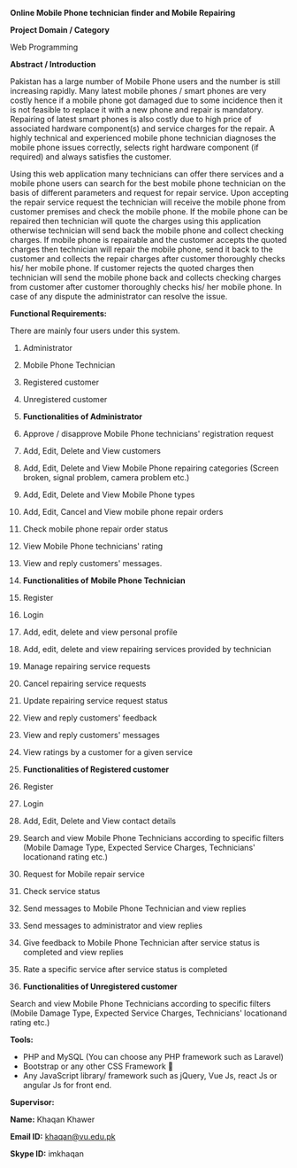 **Online Mobile Phone technician finder and Mobile Repairing**

**Project Domain / Category**

Web Programming

**Abstract / Introduction**

Pakistan has a large number of Mobile Phone users and the number is still increasing rapidly. Many latest mobile phones / smart phones are very costly hence if a mobile phone got damaged due to some incidence then it is not feasible to replace it with a new phone and repair is mandatory. Repairing of latest smart phones is also costly due to high price of associated hardware component(s) and service charges for the repair. A highly technical and experienced mobile phone technician diagnoses the mobile phone issues correctly, selects right hardware component (if required) and always satisfies the customer.

Using this web application many technicians can offer there services and a mobile phone users can search for the best mobile phone technician on the basis of different parameters and request for repair service. Upon accepting the repair service request the technician will receive the mobile phone from customer premises and check the mobile phone. If the mobile phone can be repaired then technician will quote the charges using this application otherwise technician will send back the mobile phone and collect checking charges. If mobile phone is repairable and the customer accepts the quoted charges then technician will repair the mobile phone, send it back to the customer and collects the repair charges after customer thoroughly checks his/ her mobile phone. If customer rejects the quoted charges then technician will send the mobile phone back and collects checking charges from customer after customer thoroughly checks his/ her mobile phone. In case of any dispute the administrator can resolve the issue.

**Functional Requirements:**

There are mainly four users under this system.

1. Administrator
2. Mobile Phone Technician
3. Registered customer
4. Unregistered customer

1. **Functionalities of Administrator**

  1. Approve / disapprove Mobile Phone technicians' registration request
  2. Add, Edit, Delete and View customers
  3. Add, Edit, Delete and View Mobile Phone repairing categories (Screen broken, signal problem, camera problem etc.)
  4. Add, Edit, Delete and View Mobile Phone types
  5. Add, Edit, Cancel and View mobile phone repair orders
  6. Check mobile phone repair order status
  7. View Mobile Phone technicians' rating
  8. View and reply customers' messages.

1. **Functionalities of**  **Mobile Phone Technician**

  1. Register
  2. Login
  3. Add, edit, delete and view personal profile
  4. Add, edit, delete and view repairing services provided by technician
  5. Manage repairing service requests
  6. Cancel repairing service requests
  7. Update repairing service request status
  8. View and reply customers' feedback
  9. View and reply customers' messages
  10. View ratings by a customer for a given service

1. **Functionalities of Registered customer**

  1. Register
  2. Login
  3. Add, Edit, Delete and View contact details
  4. Search and view Mobile Phone Technicians according to specific filters (Mobile Damage Type, Expected Service Charges, Technicians' locationand rating etc.)
  5. Request for Mobile repair service
  6. Check service status
  7. Send messages to Mobile Phone Technician and view replies
  8. Send messages to administrator and view replies
  9. Give feedback to Mobile Phone Technician after service status is completed and view replies
  10. Rate a specific service after service status is completed

1. **Functionalities of Unregistered customer**

Search and view Mobile Phone Technicians according to specific filters (Mobile Damage Type, Expected Service Charges, Technicians' locationand rating etc.)

**Tools:**

- PHP and MySQL (You can choose any PHP framework such as Laravel)
- Bootstrap or any other CSS Framework 
- Any JavaScript library/ framework such as jQuery, Vue Js, react Js or angular Js for front end.

**Supervisor:**

**Name:** Khaqan Khawer

**Email ID:** [khaqan@vu.edu.pk](mailto:khaqan@vu.edu.pk)

**Skype ID:** imkhaqan
